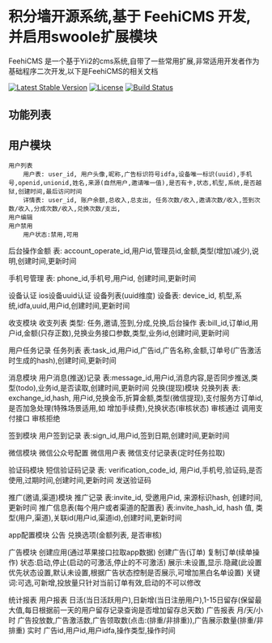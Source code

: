 积分墙开源系统,基于 FeehiCMS 开发,并启用swoole扩展模块
===============================

FeehiCMS 是一个基于Yii2的cms系统,自带了一些常用扩展,非常适用开发者作为基础程序二次开发,以下是FeehiCMS的相关文档

[![Latest Stable Version](https://poser.pugx.org/feehi/cms/v/stable)](https://packagist.org/packages/feehi/cms)
[![License](https://poser.pugx.org/feehi/cms/license)](https://packagist.org/packages/feehi/cms)
[![Build Status](https://www.travis-ci.org/liufee/cms.svg?branch=master)](https://www.travis-ci.org/liufee/cms)


功能列表
-------
用户模块
-------
    用户列表
        用户表: user_id, 用户头像,昵称,广告标识符号idfa,设备唯一标识(uuid),手机号,openid,unionid,姓名,来源(自然用户,邀请唯一值),是否有卡,状态,机型,系统,是否越狱,创建时间,最后访问时间
        详情表: user_id, 账户余额,总收入,总支出, 任务次数/收入,邀请次数/收入,签到次数/收入,分成次数/收入,兑换次数/支出,  
    用户编辑
    用户禁用
        用户状态:禁用,可用

后台操作金额
    表: account_operate_id,用户id,管理员id,金额,类型(增加\减少),说明,创建时间,更新时间

手机号管理
    表: phone_id,手机号,用户id, 创建时间,更新时间

设备认证
    ios设备uuid认证
    设备列表(uuid维度)
        设备表: device_id, 机型,系统,idfa,uuid,用户id,创建时间,更新时间

收支模块
    收支列表
        类型: 任务,邀请,签到,分成,兑换,后台操作
        表:bill_id,订单id,用户id,金额(只存正数),兑换业务接口参数,类型,业务id,创建时间,更新时间

用户任务记录
    任务列表
        表:task_id,用户id,广告id,广告名称,金额,订单号(广告激活时生成的hash),创建时间,更新时间

消息模块
    用户消息(推送)记录
        表:message_id,用户id,消息内容,是否同步推送,类型(todo),业务id,是否读取,创建时间,更新时间
兑换(提现)模块
    兑换列表
        表: exchange_id,hash, 用户id,兑换金币,折算金额,类型(微信提现),支付服务方订单id,是否加急处理(特殊场景适用,如 增加手续费),兑换状态(审核状态)
    审核通过
        调用支付接口
    审核拒绝

签到模块
    用户签到记录
        表:sign_id,用户id,签到日期,创建时间,更新时间

微信模块
    微信公众号配置
    微信用户表
    微信支付记录表(定时任务拉取)

验证码模块
    短信验证码记录
        表: verification_code_id, 用户id,手机号,验证码,是否使用,过期时间,创建时间,更新时间
    发送验证码

推广(邀请,渠道)模块
    推广记录
        表:invite_id, 受邀用户id, 来源标识hash, 创建时间,更新时间
    推广信息表(每个用户或者渠道的配置表)
        表:invite_hash_id, hash 值, 类型(用户,渠道),关联id(用户id,渠道id),创建时间,更新时间
    

app配置模块
    公告
    兑换选项(金额列表, 是否审核)

广告模块 
    创建应用(通过苹果接口拉取app数据)
    创建广告(订单)
    复制订单(续单操作)
    状态:启动,停止(启动的可激活,停止的不可激活)
    展示:未设置,显示.隐藏(此设置优先状态设置,默认未设置,根据广告状态控制是否展示,可增加黑白名单设置)
    关键词:可选,可新增,投放量只针对当前订单有效,启动的不可以修改

统计报表
    用户报表
        日活(当日活跃用户),日新增(当日注册用户),1-15日留存(保留最大值,每日根据前一天的用户留存记录查询是否增加留存总天数)
    广告报表
        月/天/小时
            广告投放数,广告激活数,广告领取数(点击:(排重/非排重)),广告展示数量(排重/非排重)
        实时
            广告id,用户id,用户idfa,操作类型,操作时间
